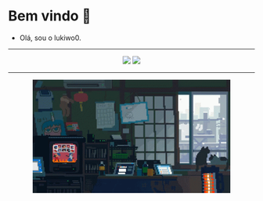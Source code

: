 # Bem vindo 👋

- Olá, sou o lukiwo0.

---
<div align="center">
    <img src="https://github-readme-stats.vercel.app/api?username=Lukiwo0&show_icons=true&include_all_commits=true&line_height=20&hide_border=true&theme=graywhite" width="440"/>
    <img src="https://github-readme-stats.vercel.app/api/top-langs/?username=Lukiwo0&layout=compact&theme=graywhite&hide_border=true" width="313" />
</div>

---

<div align="center">
<img src="https://github.com/Lukiwo0/Lukiwo0/blob/47717c016804d35b383ae6d3c59c8c62812f0121/background.gif?raw=true" width="80%" />
</div>

